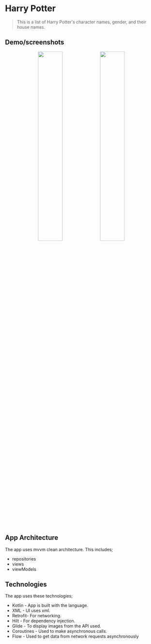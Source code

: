 # Harry Potter

> This is a list of Harry Potter's character names, gender, and their house names.

## Demo/screenshots
<p align="center">
<img src="https://github.com/NancyN00/HarryPotterAPI/assets/105346686/a54f762f-765c-4de7-8c03-b11434f7385f" width=40% height=40% >
<img src="https://github.com/NancyN00/HarryPotterAPI/assets/105346686/bec3a43e-b90b-4287-8bad-af4bb865d2fd)" width=40% height=40% >
</p>

## App Architecture

The app uses mvvm clean architecture. This includes;

- repositories 
- views 
- viewModels 

## Technologies

The app uses these technologies;

- Kotlin - App is built with the language. 
- XML - UI uses xml. 
- Retrofit- For networking. 
- Hilt - For dependency injection. 
- Glide - To display images from the API used. 
- Coroutines - Used to make asynchronous calls. 
- Flow - Used to get data from network requests asynchronously

